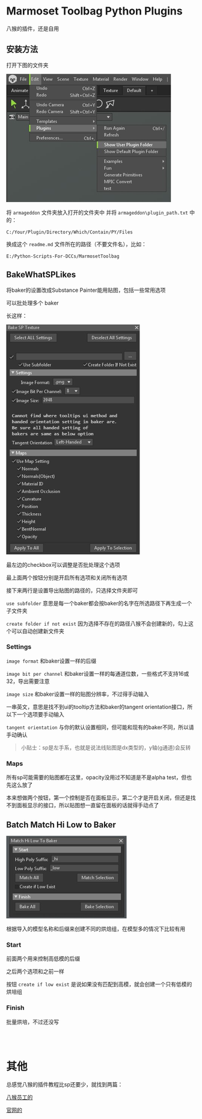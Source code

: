 # Marmoset Toolbag Python Plugins

八猴的插件，还是自用

## 安装方法

打开下图的文件夹

<img src="imgs/user_plugin_path.jpg">

将 `armageddon` 文件夹放入打开的文件夹中
并将 `armageddon\plugin_path.txt` 中的：

    C:/Your/Plugin/Directory/Which/Contain/PY/Files

换成这个 `readme.md` 文件所在的路径（不要文件名），比如：

    E:/Python-Scripts-For-DCCs/MarmosetToolbag


## BakeWhatSPLikes

将baker的设置改成Substance Painter能用贴图，包括一些常用选项

可以批处理多个 baker

长这样：

<img src="imgs/BatchBakeWhatSPLikes_ui.jpg">

最左边的checkbox可以调整是否批处理这个选项

最上面两个按钮分别是开启所有选项和关闭所有选项

接下来两行是设置导出贴图的路径的，只选择文件夹即可

`use subfolder` 意思是每一个baker都会按baker的名字在所选路径下再生成一个子文件夹

`create folder if not exist` 因为选择不存在的路径八猴不会创建新的，勾上这个可以自动创建新文件夹

### Settings
`image format` 和baker设置一样的后缀

`image bit per channel` 和baker设置一样的每通道位数，一些格式不支持16或32，导出需要注意

`image size` 和baker设置一样的贴图分辨率，不过得手动输入

一串英文，意思是找不到ui的tooltip方法和baker的tangent orientation接口，所以下一个选项要手动输入

`tangent orientation` 与你的默认设置相同，但可能和现有的baker不同，所以请手动确认

>小贴士：sp是左手系，也就是说法线贴图是dx类型的，y轴(g通道)会反转

### Maps

所有sp可能需要的贴图都在这里，opacity没用过不知道是不是alpha test，但也先这么放了

本来想做两个按钮，第一个控制是否在面板显示，第二个才是开启关闭，但还是找不到面板显示的接口，所以贴图想一直留在面板的话就得手动点了


## Batch Match Hi Low to Baker

![](imgs/BatchMatchHiLowBaker.jpg)

根据导入的模型名称和后缀来创建不同的烘焙组，在模型多的情况下比较有用

### Start

前面两个用来控制高低模的后缀

之后两个选项和之前一样

按钮 `create if low exist` 是说如果没有匹配到高模，就会创建一个只有低模的烘培组


### Finish

批量烘培，不过还没写

<br/>
<br/>

# 其他
总感觉八猴的插件教程比sp还要少，就找到两篇：

[八猴员工的](https://alain.xyz/blog/marmoset-toolbag-python-intro)

[官网的](https://marmoset.co/posts/python-scripting-toolbag/)